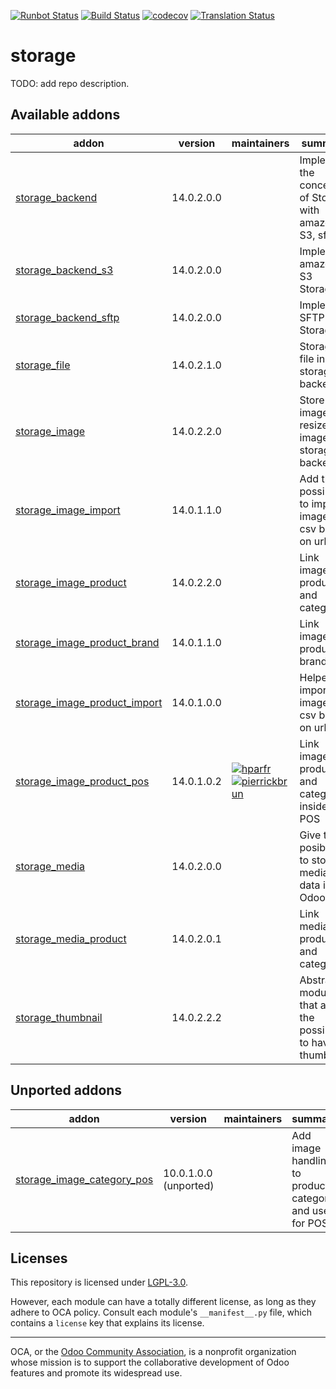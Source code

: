 [![Runbot Status](https://runbot.odoo-community.org/runbot/badge/flat/275/14.0.svg)](https://runbot.odoo-community.org/runbot/repo/github-com-oca-storage-275)
[![Build Status](https://travis-ci.com/OCA/storage.svg?branch=14.0)](https://travis-ci.com/OCA/storage)
[![codecov](https://codecov.io/gh/OCA/storage/branch/14.0/graph/badge.svg)](https://codecov.io/gh/OCA/storage)
[![Translation Status](https://translation.odoo-community.org/widgets/storage-14-0/-/svg-badge.svg)](https://translation.odoo-community.org/engage/storage-14-0/?utm_source=widget)

<!-- /!\ do not modify above this line -->

# storage

TODO: add repo description.

<!-- /!\ do not modify below this line -->

<!-- prettier-ignore-start -->

[//]: # (addons)

Available addons
----------------
addon | version | maintainers | summary
--- | --- | --- | ---
[storage_backend](storage_backend/) | 14.0.2.0.0 |  | Implement the concept of Storage with amazon S3, sftp...
[storage_backend_s3](storage_backend_s3/) | 14.0.2.0.0 |  | Implement amazon S3 Storage
[storage_backend_sftp](storage_backend_sftp/) | 14.0.2.0.0 |  | Implement SFTP Storage
[storage_file](storage_file/) | 14.0.2.1.0 |  | Storage file in storage backend
[storage_image](storage_image/) | 14.0.2.2.0 |  | Store image and resized image in a storage backend
[storage_image_import](storage_image_import/) | 14.0.1.1.0 |  | Add the possibility to import image for csv base on url
[storage_image_product](storage_image_product/) | 14.0.2.2.0 |  | Link images to products and categories
[storage_image_product_brand](storage_image_product_brand/) | 14.0.1.1.0 |  | Link images to product brands
[storage_image_product_import](storage_image_product_import/) | 14.0.1.0.0 |  | Helper for importing image for csv base on url
[storage_image_product_pos](storage_image_product_pos/) | 14.0.1.0.2 | [![hparfr](https://github.com/hparfr.png?size=30px)](https://github.com/hparfr) [![pierrickbrun](https://github.com/pierrickbrun.png?size=30px)](https://github.com/pierrickbrun) | Link images to products and categories inside POS
[storage_media](storage_media/) | 14.0.2.0.0 |  | Give the posibility to store media data in Odoo
[storage_media_product](storage_media_product/) | 14.0.2.0.1 |  | Link media to products and categories
[storage_thumbnail](storage_thumbnail/) | 14.0.2.2.2 |  | Abstract module that add the possibility to have thumbnail


Unported addons
---------------
addon | version | maintainers | summary
--- | --- | --- | ---
[storage_image_category_pos](storage_image_category_pos/) | 10.0.1.0.0 (unported) |  | Add image handling to product category and use it for POS

[//]: # (end addons)

<!-- prettier-ignore-end -->

## Licenses

This repository is licensed under [LGPL-3.0](LICENSE).

However, each module can have a totally different license, as long as they adhere to OCA
policy. Consult each module's `__manifest__.py` file, which contains a `license` key
that explains its license.

----

OCA, or the [Odoo Community Association](http://odoo-community.org/), is a nonprofit
organization whose mission is to support the collaborative development of Odoo features
and promote its widespread use.
